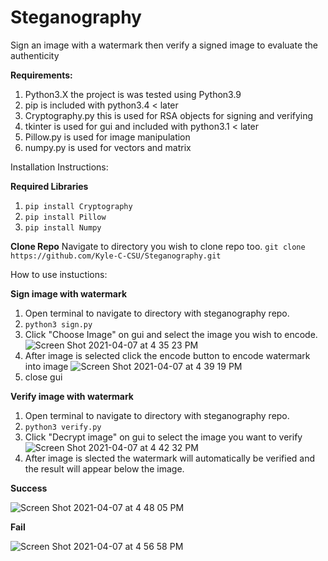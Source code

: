 # Steganography
Sign an image with a watermark then verify a signed image to evaluate the authenticity 

**Requirements:** 
1. Python3.X the project is was tested using Python3.9
2. pip is included with python3.4 < later 
3. Cryptography.py this is used for RSA objects for signing and verifying
4. tkinter is used for gui and included with python3.1 < later 
5. Pillow.py is used for image manipulation 
6. numpy.py is used for vectors and matrix 

Installation Instructions:

**Required Libraries**
1. `pip install Cryptography`
2. `pip install Pillow`
3. `pip install Numpy`

**Clone Repo**
Navigate to directory you wish to clone repo too.
`git clone https://github.com/Kyle-C-CSU/Steganography.git`

How to use instuctions: 

**Sign image with watermark**
1. Open terminal to navigate to directory with steganography repo. 
2. `python3 sign.py`
3. Click "Choose Image" on gui and select the image you wish to encode. 
![Screen Shot 2021-04-07 at 4 35 23 PM](https://user-images.githubusercontent.com/71400517/113930548-6ab92b80-97bf-11eb-817c-500a5d30672a.png)
4. After image is selected click the encode button to encode watermark into image
![Screen Shot 2021-04-07 at 4 39 19 PM](https://user-images.githubusercontent.com/71400517/113930940-e6b37380-97bf-11eb-94ed-a9a387aebb89.png)
5. close gui 

**Verify image with watermark**
1. Open terminal to navigate to directory with steganography repo. 
2. `python3 verify.py`
3. Click "Decrypt image" on gui to select the image you want to verify 
![Screen Shot 2021-04-07 at 4 42 32 PM](https://user-images.githubusercontent.com/71400517/113931368-62152500-97c0-11eb-9de8-371eec697e7f.png)
4. After image is slected the watermark will automatically be verified and the result will appear below the image.

**Success**

![Screen Shot 2021-04-07 at 4 48 05 PM](https://user-images.githubusercontent.com/71400517/113934423-ba015b00-97c3-11eb-92de-8cf5db3817af.png)

**Fail**

![Screen Shot 2021-04-07 at 4 56 58 PM](https://user-images.githubusercontent.com/71400517/113934448-c1286900-97c3-11eb-9a2b-8af51ac62723.png)
